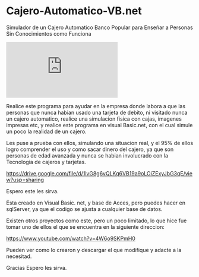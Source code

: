 # Cajero-Automatico-VB.net
Simulador de un Cajero Automatico Banco Popular para Enseñar a Personas Sin Conocimientos como Funciona

![me with imagen cajero](https://www.facebook.com/photo.php?fbid=10217102260495063&set=pcb.10217102261655092&type=3&theater)

Realice este programa para ayudar en la empresa donde labora a que las personas que nunca habian usado una tarjeta de debito,
ni visitado nunca un cajero automatico, realice una simulacion fisica con cajas, imagenes impresas etc, y realice este programa 
en visual Basic.net, con el cual simule un poco la realidad de un cajero.

Les puse a prueba con ellos, simulando una situacion real, y el 95% de ellos logro comprender el uso y como sacar dinero del cajero, 
ya que son personas de edad avanzada y nunca se habian involucrado con la Tecnologia de cajeros y tarjetas.

https://drive.google.com/file/d/1lvG8g6vQLKq6VB19a9oLOiZExyJbG3qE/view?usp=sharing

Espero este les sirva.

Esta creado en Visual Basic. net, y base de Acces, pero puedes hacer en sqlServer, ya que el codigo se ajusta a cualquier base de datos.

Existen otros proyectos como este, pero un poco limitado, lo que hice fue tomar uno de ellos el que se encuentra en la siguiente direccion:

https://www.youtube.com/watch?v=4W6o9SKPmH0

Pueden ver como lo crearon y descargar el que modifique y adacte a la necesitad.

Gracias Espero les sirva.
